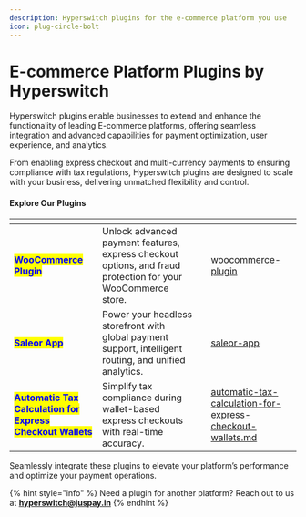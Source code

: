 ```yaml
---
description: Hyperswitch plugins for the e-commerce platform you use
icon: plug-circle-bolt
---
```


# E-commerce Platform Plugins by Hyperswitch



Hyperswitch plugins enable businesses to extend and enhance the functionality of leading E-commerce platforms, offering seamless integration and advanced capabilities for payment optimization, user experience, and analytics.

From enabling express checkout and multi-currency payments to ensuring compliance with tax regulations, Hyperswitch plugins are designed to scale with your business, delivering unmatched flexibility and control.

#### Explore Our Plugins

<table data-view="cards"><thead><tr><th></th><th></th><th></th><th data-hidden data-card-target data-type="content-ref"></th></tr></thead><tbody><tr><td><mark style="color:blue;"><strong>WooCommerce Plugin</strong></mark></td><td>Unlock advanced payment features, express checkout options, and fraud protection for your WooCommerce store.</td><td></td><td><a href="woocommerce-plugin/">woocommerce-plugin</a></td></tr><tr><td><mark style="color:blue;"><strong>Saleor App</strong></mark></td><td>Power your headless storefront with global payment support, intelligent routing, and unified analytics.</td><td></td><td><a href="saleor-app/">saleor-app</a></td></tr><tr><td><mark style="color:blue;"><strong>Automatic Tax Calculation for Express Checkout Wallets</strong></mark></td><td>Simplify tax compliance during wallet-based express checkouts with real-time accuracy.</td><td></td><td><a href="automatic-tax-calculation-for-express-checkout-wallets.md">automatic-tax-calculation-for-express-checkout-wallets.md</a></td></tr></tbody></table>

Seamlessly integrate these plugins to elevate your platform’s performance and optimize your payment operations.&#x20;

{% hint style="info" %}
Need a plugin for another platform? Reach out to us at **hyperswitch@juspay.in**
{% endhint %}
